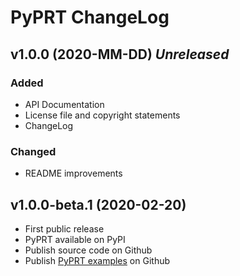 # PyPRT ChangeLog

## v1.0.0 (2020-MM-DD) *Unreleased*

### Added

* API Documentation
* License file and copyright statements
* ChangeLog

### Changed

* README improvements

## v1.0.0-beta.1 (2020-02-20)

* First public release
* PyPRT available on PyPI
* Publish source code on Github
* Publish [PyPRT examples](https://github.com/Esri/pyprt-examples) on Github